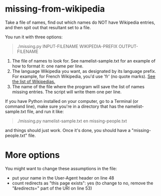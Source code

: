 missing-from-wikipedia
======================

Take a file of names, find out which names do NOT have Wikipedia entries, and then spit out that resultant set to a file.

You run it with three options:

> ./missing.py INPUT-FILENAME WIKIPEDIA-PREFIX OUTPUT-FILENAME

1. The file of names to look for. See namelist-sample.txt for an example of how to format it: one name per line.
2. The language Wikipedia you want, as designated by its language prefix. For example, for French Wikipedia, you'd use 'fr' (no quote marks). [See the list of Wikipedias.](https://meta.wikimedia.org/wiki/List_of_Wikipedias)
3. The name of the file where the program will save the list of names missing entries. The script will write them one per line.

If you have Python installed on your computer, go to a Terminal (or command line), make sure you're in a directory that has the namelist-sample.txt file, and run it like:

> ./missing.py namelist-sample.txt en missing-people.txt

and things should just work. Once it's done, you should have a "missing-people.txt" file.

More options
============
You might want to change these assumptions in the file:
* put your name in the User-Agent header on line 48
* count redirects as "this page exists": yes (to change to no, remove the "&redirects=" part of the URI on line 53)
